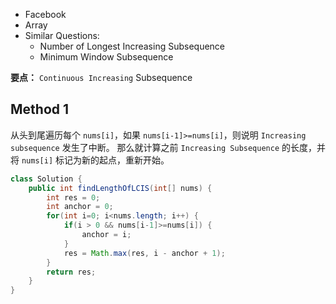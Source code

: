 * Facebook
* Array
* Similar Questions:
    * Number of Longest Increasing Subsequence
    * Minimum Window Subsequence

**要点：** `Continuous Increasing` Subsequence

## Method 1
从头到尾遍历每个 `nums[i]`，如果 `nums[i-1]>=nums[i]`，则说明 `Increasing subsequence` 发生了中断。
那么就计算之前 `Increasing Subsequence` 的长度，并将 `nums[i]` 标记为新的起点，重新开始。

```java
class Solution {
    public int findLengthOfLCIS(int[] nums) {
        int res = 0;
        int anchor = 0;
        for(int i=0; i<nums.length; i++) {
            if(i > 0 && nums[i-1]>=nums[i]) {
                anchor = i;
            }
            res = Math.max(res, i - anchor + 1);
        }
        return res;
    }
}
```